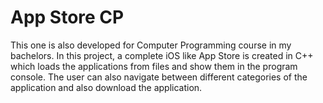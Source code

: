 # App Store CP
This one is also developed for Computer Programming course in my bachelors. In this project, a complete iOS like App Store is created in C++ which loads the applications from files and show them in the program console. The user can also navigate between different categories of the application and also download the application.
